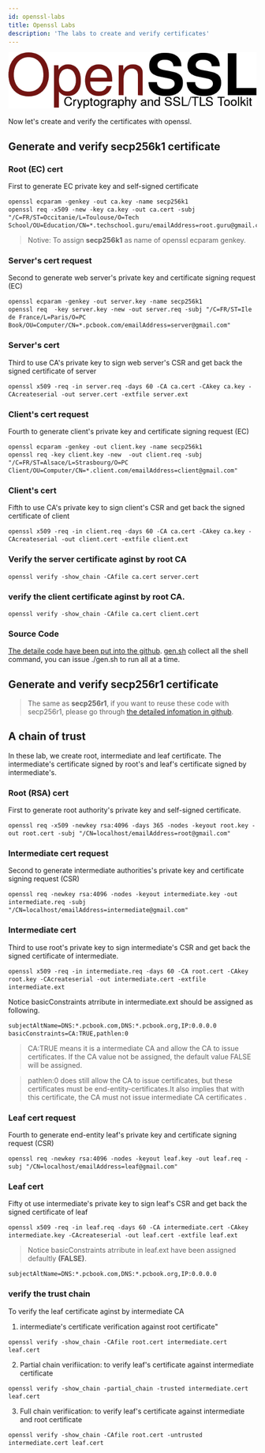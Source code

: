 ```yaml
---
id: openssl-labs
title: Openssl Labs
description: 'The labs to create and verify certificates'
---
```


![openssl](/docs/assets/Security/openssl.png)


Now let's create and verify the certificates with openssl.

## Generate and verify secp256k1 certificate

### Root (EC) cert
First to generate EC private key and self-signed certificate

```
openssl ecparam -genkey -out ca.key -name secp256k1 
openssl req -x509 -new -key ca.key -out ca.cert -subj "/C=FR/ST=Occitanie/L=Toulouse/O=Tech School/OU=Education/CN=*.techschool.guru/emailAddress=root.guru@gmail.com"
```

> Notive: To assign **secp256k1** as name of openssl ecparam genkey.

### Server's cert request 
Second to generate web server's private key and certificate signing request (EC)

```
openssl ecparam -genkey -out server.key -name secp256k1 
openssl req  -key server.key -new -out server.req -subj "/C=FR/ST=Ile de France/L=Paris/O=PC Book/OU=Computer/CN=*.pcbook.com/emailAddress=server@gmail.com"
```

### Server's cert
Third to use CA's private key to sign web server's CSR and get back the signed certificate of server
```
openssl x509 -req -in server.req -days 60 -CA ca.cert -CAkey ca.key -CAcreateserial -out server.cert -extfile server.ext
```

### Client's cert request
Fourth to generate client's private key and certificate signing request (EC)
```
openssl ecparam -genkey -out client.key -name secp256k1 
openssl req -key client.key -new  -out client.req -subj "/C=FR/ST=Alsace/L=Strasbourg/O=PC Client/OU=Computer/CN=*.client.com/emailAddress=client@gmail.com"
```

### Client's cert
Fifth to use CA's private key to sign client's CSR and get back the signed certificate of client
```
openssl x509 -req -in client.req -days 60 -CA ca.cert -CAkey ca.key -CAcreateserial -out client.cert -extfile client.ext
```

### Verify the server certificate aginst by root CA
```
openssl verify -show_chain -CAfile ca.cert server.cert
```

### verify the client certificate aginst by root CA.
```
openssl verify -show_chain -CAfile ca.cert client.cert
```

### Source Code
[The detaile code have been put into the github](https://github.com/vulnsystem/OpensslCertificateVerify/blob/main/secp256k1/). 
[gen.sh](https://github.com/vulnsystem/OpensslCertificateVerify/blob/main/secp256k1/gen.sh) collect all the shell command, you can issue ./gen.sh to run all at a time.

## Generate and verify secp256r1 certificate

> The same as **secp256r1**, if you want to reuse these code with secp256r1, please go through [the detailed infomation in github](https://github.com/vulnsystem/OpensslCertificateVerify/blob/main/secp256r1/).

## A chain of trust

In these lab, we create root, intermediate and leaf certificate. The intermediate's certificate signed by root's and leaf's certificate signed by intermediate's. 

### Root (RSA) cert
First to generate root authority's private key and self-signed certificate.
```
openssl req -x509 -newkey rsa:4096 -days 365 -nodes -keyout root.key -out root.cert -subj "/CN=localhost/emailAddress=root@gmail.com" 
```
### Intermediate cert request
Second to generate intermediate authorities's private key and certificate signing request (CSR)
```
openssl req -newkey rsa:4096 -nodes -keyout intermediate.key -out intermediate.req -subj "/CN=localhost/emailAddress=intermediate@gmail.com"
```

### Intermediate cert
Third to use root's private key to sign intermediate's CSR and get back the signed certificate of intermediate.

```
openssl x509 -req -in intermediate.req -days 60 -CA root.cert -CAkey root.key -CAcreateserial -out intermediate.cert -extfile intermediate.ext
```

Notice basicConstraints atrribute in intermediate.ext should be assigned as following.
``` name=intermediate.ext
subjectAltName=DNS:*.pcbook.com,DNS:*.pcbook.org,IP:0.0.0.0
basicConstraints=CA:TRUE,pathlen:0
```

> CA:TRUE means it is a intermediate CA and allow the CA to issue certificates. If the CA value not be assigned, the default value FALSE will be assigned.

> pathlen:0 does still allow the CA to issue certificates, but these certificates must be end-entity-certificates.It also implies that with this certificate, the CA must not issue intermediate CA certificates .

### Leaf cert request
Fourth to generate end-entity leaf's private key and certificate signing request (CSR)
```
openssl req -newkey rsa:4096 -nodes -keyout leaf.key -out leaf.req -subj "/CN=localhost/emailAddress=leaf@gmail.com"
```
### Leaf cert
Fifty ot use intermediate's private key to sign leaf's CSR and get back the signed certificate of leaf
```
openssl x509 -req -in leaf.req -days 60 -CA intermediate.cert -CAkey intermediate.key -CAcreateserial -out leaf.cert -extfile leaf.ext
```
> Notice basicConstraints atrribute in leaf.ext have been assigned defaultly **(FALSE)**. 

``` name=leaf.ext
subjectAltName=DNS:*.pcbook.com,DNS:*.pcbook.org,IP:0.0.0.0
```

### verify the trust chain
To verify the leaf certificate aginst by intermediate CA
1. intermediate's certificate verification against root certificate"
```
openssl verify -show_chain -CAfile root.cert intermediate.cert leaf.cert
```
2. Partial chain verifiication: to verify leaf's certificate against intermediate certificate
```
openssl verify -show_chain -partial_chain -trusted intermediate.cert leaf.cert
```
3. Full chain verifiication: to verify leaf's certificate against intermediate and root certificate
```
openssl verify -show_chain -CAfile root.cert -untrusted intermediate.cert leaf.cert
```
